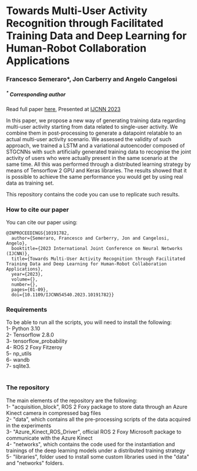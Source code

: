 # Towards Multi-User Activity Recognition through Facilitated Training Data and Deep Learning for Human-Robot Collaboration Applications 
### Francesco Semeraro*, Jon Carberry and Angelo Cangelosi <br />
##### <sup>*</sup> Corresponding author

Read full paper <a href="https://ieeexplore.ieee.org/document/10191782">here</a>, Presented at [IJCNN 2023](https://2023.ijcnn.org/)

In this paper, we propose a new way of generating training data regarding multi-user activity starting from data related to single-user activity. We combine them in post-processing to generate a datapoint relatable to an actual multi-user activity scenario. We assessed the validity of such approach, we trained a LSTM and a variational autoencoder composed of STGCNNs with such artificially generated training data to recognise the joint activity of users who were actually present in the same scenario at the same time. All this was performed through a distributed learning strategy by means of Tensorflow 2 GPU and Keras libraries. The results showed that it is possible to achieve the same performance you would get by using real data as training set.

This repository contains the code you can use to replicate such results.

### How to cite our paper
You can cite our paper using: 
```
@INPROCEEDINGS{10191782,
  author={Semeraro, Francesco and Carberry, Jon and Cangelosi, Angelo},
  booktitle={2023 International Joint Conference on Neural Networks (IJCNN)}, 
  title={Towards Multi-User Activity Recognition through Facilitated Training Data and Deep Learning for Human-Robot Collaboration Applications}, 
  year={2023},
  volume={},
  number={},
  pages={01-09},
  doi={10.1109/IJCNN54540.2023.10191782}}
```

### Requirements
To be able to run all the scripts, you will need to install the following:
<br />
1- Python 3.10 <br />
2- Tensorflow 2.8.0 <br />
3- tensorflow_probability  <br />
4- ROS 2 Foxy Fitzeroy  <br />
5- np_utils  <br />
6- wandb <br />
7- sqlite3. <br />
<br />

### The repository
The main elements of the repository are the following:
<br />
1- "acquisition_block", ROS 2 Foxy package to store data through an Azure Kinect camera in compressed bag files <br />
2- "data", which contains all the pre-processing scripts of the data acquired in the experiments  <br />
3- "Azure_Kinect_ROS_Driver", official ROS 2 Foxy Microsoft package to communicate with the Azure Kinect  <br />
4- "networks", which contains the code used for the instantiation and trainings of the deep learning models under a distributed training strategy  <br />
5- "libraries", folder used to install some custom libraries used in the "data" and "networks" folders.  <br />
<br />

